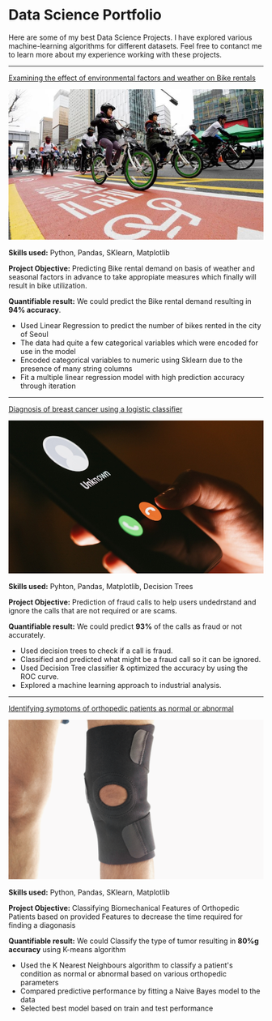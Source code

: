 # Data Science Portfolio

Here are some of my best Data Science Projects. I have explored various machine-learning algorithms for different datasets. Feel free to contanct me to learn more about my experience working with these projects.

***

[Examining the effect of environmental factors and weather on Bike rentals](https://github.com/Aakritipoudel/Linear-regression/blob/main/LR_proj.ipynb)

<img src="images/seoul-bikes.jpeg?raw=true"/>

**Skills used:** Python, Pandas, SKlearn, Matplotlib

**Project Objective:** Predicting Bike rental demand on basis of weather and seasonal factors in advance to take appropiate measures which finally will result in bike utilization.

**Quantifiable result:** We could predict the Bike rental demand resulting in **94% accuracy**.


- Used Linear Regression to predict the number of bikes rented in the city of Seoul
- The data had quite a few categorical variables which were encoded for use in the model
- Encoded categorical variables to numeric using Sklearn due to the presence of many string columns
- Fit a multiple linear regression model with high prediction accuracy through iteration

***

[Diagnosis of breast cancer using a logistic classifier](https://github.com/Aakritipoudel/fraud_detection/blob/main/DT%26Ensemple_Proj.ipynb)

<img src="images/Scams.jpg?raw=true"/>

**Skills used:** Pyhton, Pandas, Matplotlib, Decision Trees

**Project Objective:** Prediction of fraud calls to help users undedrstand and ignore the calls that are not required or are scams.

**Quantifiable result:** We could predict **93%** of the calls as fraud or not accurately.

- Used decision trees to check if a call is fraud.
- Classified and predicted what might be a fraud call so it can be ignored.
- Used Decision Tree classifier & optimized the accuracy by using the ROC curve.
- Explored a machine learning approach to industrial analysis.

***

[Identifying symptoms of orthopedic patients as normal or abnormal](https://github.com/Aakritipoudel/Orthopedic-Classification/blob/main/KNN_nb_Project.ipynb)

<img src="images/knee-brace-ortho.png?raw=true"/>


**Skills used:** Python, Pandas, SKlearn, Matplotlib

**Project Objective:** Classifying Biomechanical Features of Orthopedic Patients based on provided Features to decrease the time required for finding a diagonasis

**Quantifiable result:** We could Classify the type of tumor resulting in **80%g accuracy** using K-means algorithm
- Used the K Nearest Neighbours algorithm to classify a patient's condition as normal or abnormal based on various orthopedic parameters
- Compared predictive performance by fitting a Naive Bayes model to the data
- Selected best model based on train and test performance
